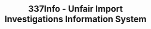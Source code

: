 ---
layout: default
bigquery: https://console.cloud.google.com/bigquery?p=patents-public-data&d=usitc_investigations&page=dataset&project=sheets-management-319211
citation: US International Trade Commission 337Info Unfair Import Investigations Information
  System
contributors: US International Trade Comission
cost: None
description: US International Trade Commission 337Info Unfair Import Investigations
  Information System contains data on investigations done under Section 337. Section
  337 declares the infringement of certain statutory intellectual property rights
  and other forms of unfair competition in import trade to be unlawful practices.
  Most Section 337 investigations involve allegations of patent or registered trademark
  infringement.
documentation: FAQ and tutorial available on the site
last_edit: 04/10/2022, 22:23:43
location: https://pubapps2.usitc.gov/337external/
maintained_by: US International Trade Comission
schema_fields:
- actualStartDateEvidHear
- teoIdIssueDate
- patentNumber
- aljAssigned
- markmanHearing
- dateCreated
- respondent
- complainant
- targetDate
- ouiiAttorney
- internalRemand
- actualEndDateEvidHear
- lastUpdated
- teoReliefGranted
- gcAttorney
- teoProceedingInvolved
- investigationNo
- dateComplaintFiled
- investigationType
- scheduledStartDateEvidHear
- scheduledEndDateEvidHear
- finalIdOnViolationIssue
- teoIdDueDate
- trademarkNumbers
- investigationTermDate
- endDateMarkmanHearing
- copyrightNumbers
- finalDetNoViolation
- invUnfairAct
- htsNumbers
- title
- issueDateOtherNonFinal
- patentNumbers
- currentActiveALJ
- finalIdOnViolationDue
- currentStatus
- id
- publication_number
- startDateMarkmanHearing
- dateOfPublicationFrNotice
- docketNo
- cafcAppeals
- finalDetViolation
- ouiiParticipation
shortname: unfair_import_investigations
tags:
- import
- legal
- trade
timeframe: 2008-2021 (prior to 2008 downloadable as a JSON file)
title: 337Info - Unfair Import Investigations Information System
uuid: 2721f5ec-e599-4890-9265-9706719fc71e
---
